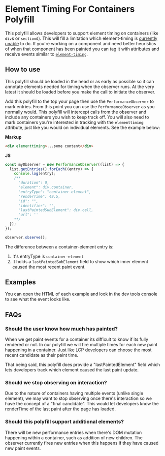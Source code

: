 # Element Timing For Containers Polyfill

This polyfill allows developers to support element timing on containers (like `div`s or `section`s). This will fill a limitation which element-timing is [currently unable](https://github.com/WICG/element-timing/issues/79) to do. If you're working on a component and need better heuristics of when that component has been painted you can tag it with attributes and receive events similar to [`element-timing`](https://developer.mozilla.org/en-US/docs/Web/API/PerformanceElementTiming).

## How to use

This polyfill should be loaded in the head or as early as possible so it can annotate elements needed for timing when the observer runs. At the very latest it should be loaded before you make the call to initiate the observer.

Add this polyfill to the top your page then use the `PerformanceObserver` to mark entries. From this point you can use the `PerformanceObserver` as you normally would. This polyfill will intercept calls from the observer and include any containers you wish to keep track off. You will also need to mark containers you're interested in tracking with the `elementtiming` attribute, just like you would on individual elements. See the example below:

**Markup**

```html
<div elementtiming>...some content</div>
```

**JS**

```js
const myObserver = new PerformanceObserver((list) => {
  list.getEntries().forEach((entry) => {
    console.log(entry);
    /**
      "duration": 0,
      "element": div.container,
      "entryType": "container-element",
      "renderTime": 49.5,
      "id": "",
      "identifier": "",
      "lastPaintedSubElement": div.cell,
      "url": ''
    **/
  });
});

observer.observe();
```

The difference between a container-element entry is:

1. It's entryType is `container-element`
2. It holds a `lastPaintedSubElement` field to show which inner element caused the most recent paint event.

## Examples

You can open the HTML of each example and look in the dev tools console to see what the event looks like.

## FAQs

### Should the user know how much has painted?

When we get paint events for a container its difficult to know if its fully rendered or not. In our polyfill we will fire multiple times for each new paint happening in a container. Just like LCP developers can choose the most recent candidate as their paint time.

That being said, this polyfill does provide a "lastPaintedElement" field which lets developers track which element caused the last paint update.

### Should we stop observing on interaction?

Due to the nature of containers having multiple events (unlike single element), we may want to stop observing once there's interaction so we have the concept of a "final candidate". This would let developers know the renderTime of the last paint after the page has loaded.

### Should this polyfill support additional elements?

There will be new performance entries when there's DOM mutation happening within a container, such as addition of new children. The observer currently fires new entries when this happens if they have caused new paint events.
